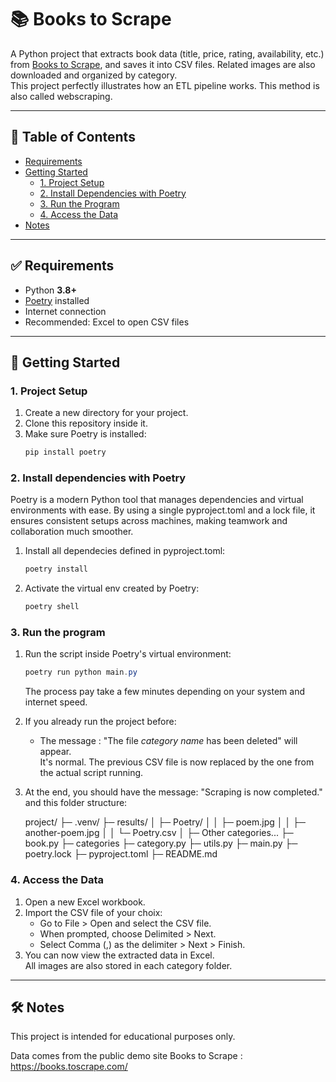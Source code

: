 # 📚 Books to Scrape

A Python project that extracts book data (title, price, rating, availability, etc.) from [Books to Scrape](http://books.toscrape.com/), and saves it into CSV files. Related images are also downloaded and organized by category.  
This project perfectly illustrates how an ETL pipeline works. This method is also called webscraping. 

---

## 📑 Table of Contents
- [Requirements](#-requirements)  
- [Getting Started](#-getting-started)  
  - [1. Project Setup](#1-project-setup)  
  - [2. Install Dependencies with Poetry](#2-install-dependencies)  
  - [3. Run the Program](#3-run-the-program)  
  - [4. Access the Data](#4-access-the-data)  
- [Notes](#-notes)  

---

## ✅ Requirements

- Python **3.8+**  
- [Poetry](https://python-poetry.org/) installed  
- Internet connection  
- Recommended: Excel to open CSV files  
  

---

## 🚀 Getting Started

### 1. Project Setup
1. Create a new directory for your project.  
2. Clone this repository inside it.  
3. Make sure Poetry is installed:  
   ```powershell  
   pip install poetry  
   ```  

### 2. Install dependencies with Poetry  

Poetry is a modern Python tool that manages dependencies and virtual environments with ease. By using a single pyproject.toml and a lock file, it ensures consistent setups across machines, making teamwork and collaboration much smoother.  

1. Install all dependecies defined in pyproject.toml:  
   ```powershell  
   poetry install 
   ```  
2. Activate the virtual env created by Poetry:  
   ```powershell
   poetry shell
   ```  

### 3. Run the program
1. Run the script inside Poetry's virtual environment:  
   ```powershell   
   poetry run python main.py
   ```  
   The process pay take a few minutes depending on your system and internet speed.  
2. If you already run the project before:  
   - The message : "The file *category name* has been deleted" will appear.  
   It's normal. The previous CSV file is now replaced by the one from the actual script running.  
3. At the end, you should have the message: "Scraping is now completed."  
   and this folder structure:  

    project/
    ├─ .venv/
    ├─ results/
    │  ├─ Poetry/
    │  │  ├─ poem.jpg
    │  │  ├─ another-poem.jpg
    │  │  └─ Poetry.csv
    │  ├─ Other categories...
    ├─ book.py
    ├─ categories
    ├─ category.py
    ├─ utils.py
    ├─ main.py
    ├─ poetry.lock
    ├─ pyproject.toml
    ├─ README.md


### 4. Access the Data
1. Open a new Excel workbook.  
2. Import the CSV file of your choix:  
   - Go to File > Open and select the CSV file.  
   - When prompted, choose Delimited > Next.  
   - Select Comma (,) as the delimiter > Next > Finish.  
3. You can now view the extracted data in Excel.  
   All images are also stored in each category folder.  


---

## 🛠️ Notes

This project is intended for educational purposes only.  

Data comes from the public demo site Books to Scrape : https://books.toscrape.com/  












